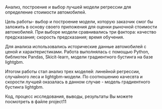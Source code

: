 Анализ, построение и выбор лучшей модели регрессии для определение стоимости автомобилей.

Цель работы- выбор и построение модели, которую заказчик смог бы заложить в основу своего приложения для оценки рыночной стоимости автомобилей. При выборе модели сравнивались три фактора: 
качество предсказания;
скорость предсказания;
время обучения.

Для анализа использовались исторические данные автомобилей с ценой и характеристиками.
Работа выполнялась с помощью Python, библиотек Pandas, Skicit-learn, модели градиентного бустинга на базе lightgbm.

Итогом работы стал анализ трех моделей: линейной регрессии, случайного леса и lightgbm-модели. По соотношению качесвта и скорости лучшей оказалась в данном случае - модель градиентного бустинга lightgbm.

Код, процесс исследования, выводы, результаты Вы можете посмотреть в файле project11


